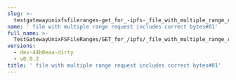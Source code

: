 ```yaml
---
slug: >-
  testgatewayunixfsfileranges-get_for_-ipfs-_file_with_multiple_range_request_includes_correct_bytes#01
name: ' file with multiple range request includes correct bytes#01'
full_name: >-
  TestGatewayUnixFSFileRanges/GET_for_/ipfs/_file_with_multiple_range_request_includes_correct_bytes#01
versions:
  - dev-44b0eaa-dirty
  - v0.0.2
title: ' file with multiple range request includes correct bytes#01'
---
```


